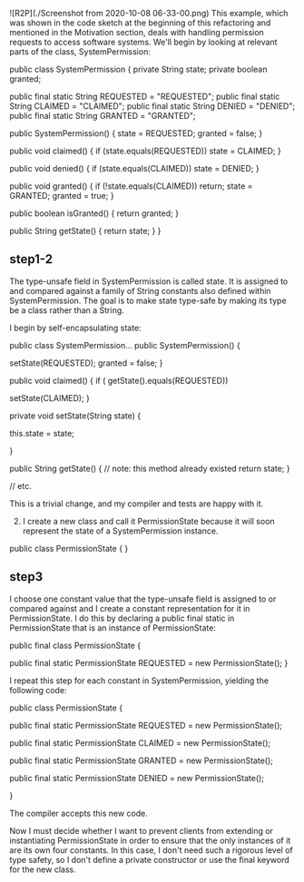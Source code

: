 ![R2P](./Screenshot from 2020-10-08 06-33-00.png)
This example, which was shown in the code sketch at the beginning of this refactoring and mentioned in the Motivation section, deals with handling permission requests to access software systems. We'll begin by looking at relevant parts of the class, SystemPermission:

public class SystemPermission {
   private String state;
   private boolean granted;

   public final static String REQUESTED = "REQUESTED";
   public final static String CLAIMED = "CLAIMED";
   public final static String DENIED = "DENIED";
   public final static String GRANTED = "GRANTED";

   public SystemPermission() {
      state = REQUESTED;
      granted = false;
   }

   public void claimed() {
      if (state.equals(REQUESTED))
         state = CLAIMED;
   }

   public void denied() {
      if (state.equals(CLAIMED))
         state = DENIED;
   }

   public void granted() {
      if (!state.equals(CLAIMED)) return;
      state = GRANTED;
      granted = true;
   }

   public boolean isGranted() {
      return granted;
   }

   public String getState() {
      return state;
   }
}

## step1-2
The type-unsafe field in SystemPermission is called state. It is assigned to and compared against a family of String constants also defined within SystemPermission. The goal is to make state type-safe by making its type be a class rather than a String.

I begin by self-encapsulating state:

public class SystemPermission...
   public SystemPermission() {
      
setState(REQUESTED);
      granted = false;
   }

   public void claimed() {
      if (
getState().equals(REQUESTED))
         
setState(CLAIMED);
   }

   
private void setState(String state) {
      
this.state = state;
   
}

   public String getState() {  // note: this method already existed
      return state;
   }

   // etc.

This is a trivial change, and my compiler and tests are happy with it.

2. I create a new class and call it PermissionState because it will soon represent the state of a SystemPermission instance.

public class PermissionState {
}

## step3
I choose one constant value that the type-unsafe field is assigned to or compared against and I create a constant representation for it in PermissionState. I do this by declaring a public final static in PermissionState that is an instance of PermissionState:

public final class PermissionState {
   
public final static PermissionState REQUESTED = new PermissionState();
}

I repeat this step for each constant in SystemPermission, yielding the following code:



public class PermissionState {
   
public final static PermissionState REQUESTED = new PermissionState();
   
public final static PermissionState CLAIMED = new PermissionState();
   
public final static PermissionState GRANTED = new PermissionState();
   
public final static PermissionState DENIED = new PermissionState();

}


The compiler accepts this new code.

Now I must decide whether I want to prevent clients from extending or instantiating PermissionState in order to ensure that the only instances of it are its own four constants. In this case, I don't need such a rigorous level of type safety, so I don't define a private constructor or use the final keyword for the new class.